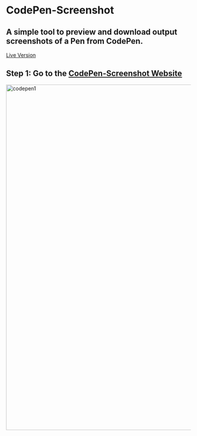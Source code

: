 # CodePen-Screenshot
## A simple tool to preview and download output screenshots of a Pen from CodePen.  
[Live Version](https://yuvrajchandra.github.io/CodePen-Screenshot/)

## Step 1: Go to the [CodePen-Screenshot Website](https://yuvrajchandra.github.io/CodePen-Screenshot/) 
<img width="942" alt="codepen1" src="https://user-images.githubusercontent.com/53931942/124377328-1132a100-dcc9-11eb-913a-48f9d2b7dde0.png">  
 


